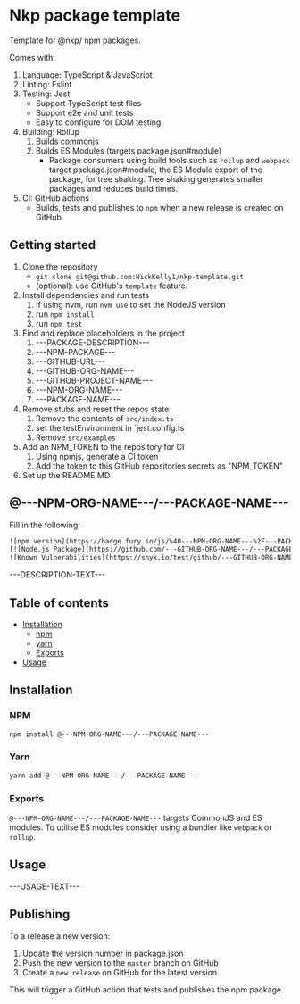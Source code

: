 # Nkp package template

Template for @nkp/ npm packages.

Comes with:

1. Language: TypeScript & JavaScript
2. Linting: Eslint
3. Testing: Jest
    - Support TypeScript test files
    - Support e2e and unit tests
    - Easy to configure for DOM testing
4. Building: Rollup
    1. Builds commonjs
    2. Builds ES Modules (targets package.json#module)
        - Package consumers using build tools such as `rollup` and `webpack` target package.json#module, the ES Module export of the package, for tree shaking. Tree shaking generates smaller packages and reduces build times.
5. CI: GitHub actions
    - Builds, tests and publishes to `npm` when a new release is created on GitHub.

## Getting started

1. Clone the repository
    - `git clone git@github.com:NickKelly1/nkp-template.git`
    - (optional): use GitHub's `template` feature.
2. Install dependencies and run tests
    1. If using nvm, run `nvm use` to set the NodeJS version
    2. run `npm install`
    3. run `npm test`
3. Find and replace placeholders in the project
    1. ---PACKAGE-DESCRIPTION---
    2. ---NPM-PACKAGE---
    3. ---GITHUB-URL---
    4. ---GITHUB-ORG-NAME---
    5. ---GITHUB-PROJECT-NAME---
    6. ---NPM-ORG-NAME---
    7. ---PACKAGE-NAME---
4. Remove stubs and reset the repos state
    1. Remove the contents of `src/index.ts`
    2. set the testEnvironment in `jest.config.ts
    3. Remove `src/examples`
5. Add an NPM_TOKEN to the repository for CI
    1. Using npmjs, generate a CI token
    2. Add the token to this GitHub repositories secrets as "NPM_TOKEN"
6. Set up the README.MD

## @---NPM-ORG-NAME---/---PACKAGE-NAME---

Fill in the following:

```txt
![npm version](https://badge.fury.io/js/%40---NPM-ORG-NAME---%2F---PACKAGE-NAME---.svg)
[![Node.js Package](https://github.com/---GITHUB-ORG-NAME---/---PACKAGE-NAME---/actions/workflows/release.yml/badge.svg)](https://github.com/---GITHUB-ORG-NAME---/---GITHUB-PROJECT-NAME---/actions/workflows/release.yml)
![Known Vulnerabilities](https://snyk.io/test/github/---GITHUB-ORG-NAME---/---GITHUB-PROJECT-NAME---/badge.svg)
```

---DESCRIPTION-TEXT---

## Table of contents

- [Installation](#installation)
  - [npm](#npm)
  - [yarn](#yarn)
  - [Exports](#exports)
- [Usage](#usage)

## Installation

### NPM

```sh
npm install @---NPM-ORG-NAME---/---PACKAGE-NAME---
```

### Yarn

```sh
yarn add @---NPM-ORG-NAME---/---PACKAGE-NAME---
```

### Exports

`@---NPM-ORG-NAME---/---PACKAGE-NAME---` targets CommonJS and ES modules. To utilise ES modules consider using a bundler like `webpack` or `rollup`.

## Usage

---USAGE-TEXT---

## Publishing

To a release a new version:

1. Update the version number in package.json
2. Push the new version to the `master` branch on GitHub
3. Create a `new release` on GitHub for the latest version

This will trigger a GitHub action that tests and publishes the npm package.
